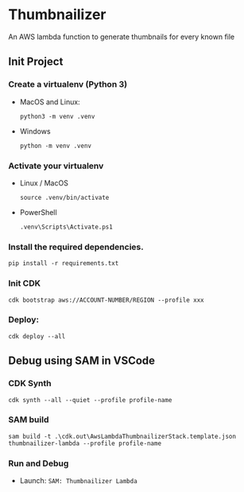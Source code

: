 # Thumbnailizer

An AWS lambda function to generate thumbnails for every known file

## Init Project

### Create a virtualenv (Python 3)

- MacOS and Linux:

  ```
  python3 -m venv .venv
  ```

- Windows
  ```
  python -m venv .venv
  ```

### Activate your virtualenv

- Linux / MacOS
  ```
  source .venv/bin/activate
  ```
- PowerShell
  ```
  .venv\Scripts\Activate.ps1
  ```

### Install the required dependencies.

```
pip install -r requirements.txt
```

### Init CDK

```
cdk bootstrap aws://ACCOUNT-NUMBER/REGION --profile xxx
```

### Deploy:

```
cdk deploy --all
```

## Debug using SAM in VSCode

### CDK Synth

```
cdk synth --all --quiet --profile profile-name
```

### SAM build

```
sam build -t .\cdk.out\AwsLambdaThumbnailizerStack.template.json thumbnailizer-lambda --profile profile-name
```

### Run and Debug

- Launch: `SAM: Thumbnailizer Lambda`
